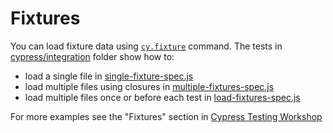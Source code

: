 # Fixtures

You can load fixture data using [`cy.fixture`](https://on.cypress.io/fixture) command. The tests in [cypress/integration](cypress/integration) folder show how to:

- load a single file in [single-fixture-spec.js](cypress/integration/single-fixture-spec.js)
- load multiple files using closures in [multiple-fixtures-spec.js](cypress/integration/multiple-fixtures-spec.js)
- load multiple files once or before each test in [load-fixtures-spec.js](cypress/integration/load-fixtures-spec.js)

For more examples see the "Fixtures" section in [Cypress Testing Workshop](https://github.com/cypress-io/testing-workshop-cypress)
